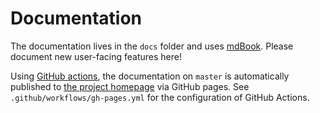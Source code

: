 # Documentation

The documentation lives in the `docs` folder and uses
[mdBook](https://github.com/rust-lang/mdBook). Please document new user-facing
features here!

Using [GitHub actions](https://github.com/features/actions), the documentation
on `master` is automatically published to [the project
homepage](https://hakoerber.github.io/git-repo-manager/) via GitHub pages. See
`.github/workflows/gh-pages.yml` for the configuration of GitHub Actions.

